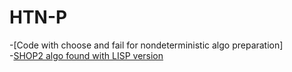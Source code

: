 # HTN-P
-[Code with choose and fail for nondeterministic algo preparation]<br>
-[SHOP2 algo found with LISP version](https://github.com/cl-axon/shop2)